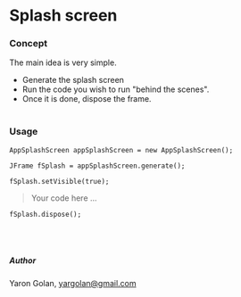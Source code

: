 # Splash screen

### Concept
The main idea is very simple.<br>
* Generate the splash screen
* Run the code you wish to run "behind the scenes".
* Once it is done, dispose the frame.
<br><br>

### Usage
```
AppSplashScreen appSplashScreen = new AppSplashScreen();

JFrame fSplash = appSplashScreen.generate();

fSplash.setVisible(true);
```
>Your code here ...
```
fSplash.dispose();
```

<br><br>

##### Author
Yaron Golan, yargolan@gmail.com
